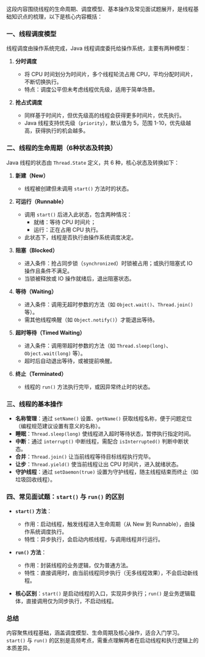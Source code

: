 这段内容围绕线程的生命周期、调度模型、基本操作及常见面试题展开，是线程基础知识点的梳理，以下是核心内容概括：


### 一、线程调度模型
线程调度由操作系统完成，Java 线程调度委托给操作系统，主要有两种模型：
1. **分时调度**  
   - 将 CPU 时间划分为时间片，多个线程轮流占用 CPU，平均分配时间片，不断切换执行。  
   - 特点：调度公平但未考虑线程优先级，适用于简单场景。

2. **抢占式调度**  
   - 同样基于时间片，但优先级高的线程会获得更多时间片，优先执行。  
   - Java 线程支持优先级（`priority`），默认值为 5，范围 1-10，优先级越高，获得执行的机会越多。


### 二、线程的生命周期（6种状态及转换）
Java 线程的状态由 `Thread.State` 定义，共 6 种，核心状态及转换如下：
1. **新建（New）**  
   - 线程被创建但未调用 `start()` 方法时的状态。

2. **可运行（Runnable）**  
   - 调用 `start()` 后进入此状态，包含两种情况：  
     - 就绪：等待 CPU 时间片；  
     - 运行：正在占用 CPU 执行。  
   - 此状态下，线程是否执行由操作系统调度决定。

3. **阻塞（Blocked）**  
   - 进入条件：抢占同步锁（`synchronized`）时锁被占用；或执行阻塞式 IO 操作且条件不满足。  
   - 当锁被释放或 IO 操作就绪后，退出阻塞状态。

4. **等待（Waiting）**  
   - 进入条件：调用无超时参数的方法（如 `Object.wait()`、`Thread.join()` 等）。  
   - 需其他线程唤醒（如 `Object.notify()`）才能退出等待。

5. **超时等待（Timed Waiting）**  
   - 进入条件：调用带超时参数的方法（如 `Thread.sleep(long)`、`Object.wait(long)` 等）。  
   - 超时后自动退出等待，或被提前唤醒。

6. **终止（Terminated）**  
   - 线程的 `run()` 方法执行完毕，或因异常终止时的状态。


### 三、线程的基本操作
- **名称管理**：通过 `setName()` 设置、`getName()` 获取线程名称，便于问题定位（编程规范建议设置有意义的名称）。  
- **睡眠**：`Thread.sleep(long)` 使线程进入超时等待状态，暂停执行指定时间。  
- **中断**：通过 `interrupt()` 中断线程，需配合 `isInterrupted()` 判断中断状态。  
- **合并**：`Thread.join()` 让当前线程等待目标线程执行完毕。  
- **让步**：`Thread.yield()` 使当前线程让出 CPU 时间片，进入就绪状态。  
- **守护线程**：通过 `setDaemon(true)` 设置为守护线程，随主线程结束而终止（如垃圾回收线程）。  


### 四、常见面试题：`start()` 与 `run()` 的区别
- **`start()` 方法**：  
  - 作用：启动线程，触发线程进入生命周期（从 New 到 Runnable），由操作系统调度执行。  
  - 特性：异步执行，会启动内核线程，与调用线程并行运行。  

- **`run()` 方法**：  
  - 作用：封装线程的业务逻辑，仅为普通方法。  
  - 特性：直接调用时，由当前线程同步执行（无多线程效果），不会启动新线程。  

- **核心区别**：`start()` 是启动线程的入口，实现异步执行；`run()` 是业务逻辑载体，直接调用仅为同步执行，不启动线程。


### 总结
内容聚焦线程基础，涵盖调度模型、生命周期及核心操作，适合入门学习。`start()` 与 `run()` 的区别是高频考点，需重点理解两者在启动线程和执行逻辑上的本质差异。
